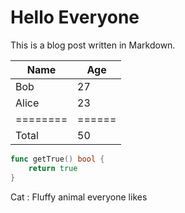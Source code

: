 # Hello Everyone

This is a blog post written in Markdown.

Name    | Age
--------|------
Bob     | 27
Alice   | 23
========|======
Total   | 50

```go
func getTrue() bool {
    return true
}
```

Cat
: Fluffy animal everyone likes

